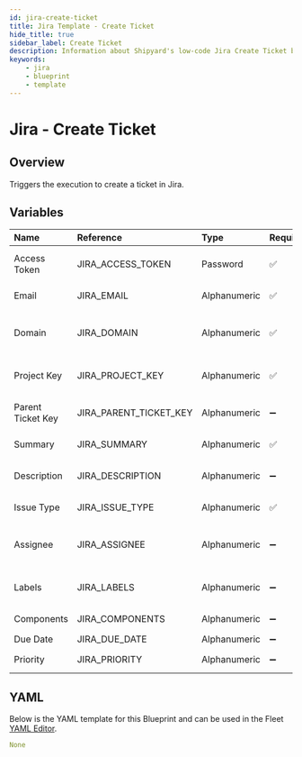 ```yaml
---
id: jira-create-ticket
title: Jira Template - Create Ticket
hide_title: true
sidebar_label: Create Ticket
description: Information about Shipyard's low-code Jira Create Ticket blueprint. Creates a jira ticket 
keywords:
    - jira
    - blueprint
    - template
---
```


# Jira - Create Ticket

## Overview
Triggers the execution to create a ticket in Jira.


## Variables

| Name | Reference | Type | Required | Default | Options | Description |
|:-----|:----------|:-----|:---------|:--------|:--------|:------------|
| Access Token | JIRA_ACCESS_TOKEN  | Password |:white_check_mark: | - | - | https://support.atlassian.com/atlassian-account/docs/manage-api-tokens-for-your-atlassian-account/ |
| Email | JIRA_EMAIL  | Alphanumeric |:white_check_mark: | - | - | Email that is associated with the api token |
| Domain | JIRA_DOMAIN  | Alphanumeric |:white_check_mark: | - | - | The sub-domain of your Jira instance. For example if your jira instance url is https://shipyard.atlassian.net/ this value would be shipyard |
| Project Key | JIRA_PROJECT_KEY  | Alphanumeric |:white_check_mark: | - | - | The unique identifier for the Jira project where the ticket will be created.Normally 3-4 letters long |
| Parent Ticket Key | JIRA_PARENT_TICKET_KEY  | Alphanumeric |:heavy_minus_sign: | - | - | The key of the parent ticket if you want to create a subtask under an existing ticket. |
| Summary | JIRA_SUMMARY  | Alphanumeric |:white_check_mark: | - | - | A short summary or title describing the issue or task of the ticket. |
| Description | JIRA_DESCRIPTION  | Alphanumeric |:heavy_minus_sign: | - | - | A detailed description of the ticket, providing additional context or information. |
| Issue Type | JIRA_ISSUE_TYPE  | Alphanumeric |:white_check_mark: | Task | - | The type of the ticket, such as bug, task, improvement, or story |
| Assignee | JIRA_ASSIGNEE  | Alphanumeric |:heavy_minus_sign: | - | - | Email address of the User you want to assign the ticket to. If you would like for this to be the default assignee for the project use -1 |
| Labels | JIRA_LABELS  | Alphanumeric |:heavy_minus_sign: | - | - | Labels to tag and categorize the ticket. Multiple labels can be assigned by separating them with commas. |
| Components | JIRA_COMPONENTS  | Alphanumeric |:heavy_minus_sign: | - | - | Components of the Jira project to associate with the ticket. |
| Due Date | JIRA_DUE_DATE  | Alphanumeric |:heavy_minus_sign: | - | - | None |
| Priority | JIRA_PRIORITY  | Alphanumeric |:heavy_minus_sign: | - | - | The priority level of the ticket, indicating its importance or urgency. |

## YAML
Below is the YAML template for this Blueprint and can be used in the Fleet [YAML Editor](../../reference/fleets/yaml-editor.md).
```yaml
None
```

